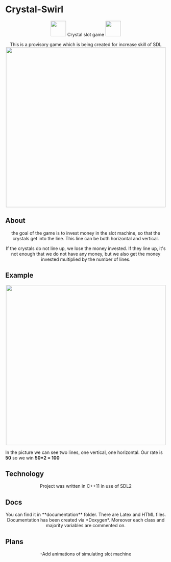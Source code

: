 # Crystal-Swirl

<p align="center">
<img src="https://cdn.pixabay.com/photo/2014/04/02/16/26/crystal-307264_960_720.png" width="48"> Crystal slot game <img src="https://cdn.pixabay.com/photo/2014/04/02/16/26/crystal-307264_960_720.png" width="48">


<p align="center">
This is a provisory game which is being created for increase skill of SDL


<img src="https://i.imgur.com/R1DM07P.png" width="500">
</p>

## About
<p align="center">
the goal of the game is to invest money in the slot machine, so that the crystals get into the line. This line can be both horizontal and vertical.</p>
<p align="center">
If the crystals do not line up, we lose the money invested.
If they line up, it's not enough that we do not have any money, but we also get the money invested multiplied by the number of lines.
</p>

## Example
<p align="center">
<img src="https://i.imgur.com/JDwE5zT.png" width="500">
  
 In the picture we can see two lines, one vertical, one horizontal. Our rate is **50** so we win **50*2 = 100**
</p>

## Technology
<p align="center">
Project was written in C++11 in use of SDL2
</p>

## Docs
<p align="center">
You can find it in **documentation** folder. There are Latex and HTML files.
Documentation has been created via *Doxygen*.
Moreover each class and majority variables are commented on.
 </p>

## Plans

<p align="center">
-Add animations of simulating slot machine
 </p>

